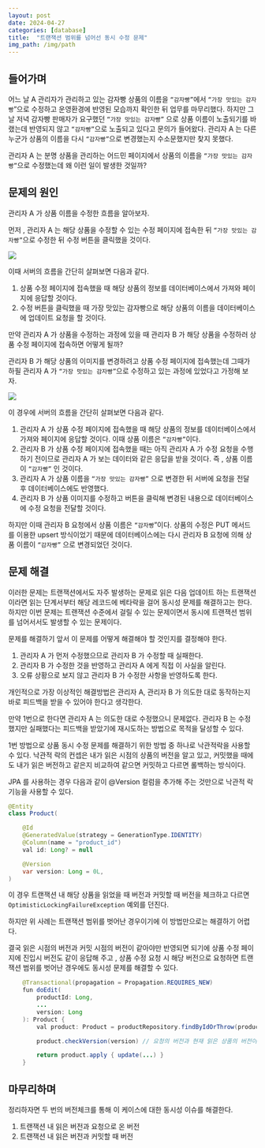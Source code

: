 ```yaml
---
layout: post
date: 2024-04-27
categories: [database]
title:  "트랜잭션 범위를 넘어선 동시 수정 문제"
img_path: /img/path
---
```


## 들어가며

어느 날 A 관리자가 관리하고 있는 감자빵 상품의 이름을 `“감자빵”`에서 `“가장 맛있는 감자빵`”으로 수정하고 운영환경에 반영된 모습까지 확인한 뒤 업무를 마무리했다. 하지만 그날 저녁 감자빵 판매자가 요구했던 `“가장 맛있는 감자빵”` 으로 상품 이름이 노출되기를 바랬는데 반영되지 않고 `“감자빵”`으로 노출되고 있다고 문의가 들어왔다. 관리자 A 는 다른 누군가 상품의 이름을 다시 `“감자빵”`으로 변경했는지 수소문했지만 찾지 못했다.

관리자 A 는 분명 상품을 관리하는 어드민 페이지에서 상품의 이름을 `“가장 맛있는 감자빵”`으로 수정했는데 왜 이런 일이 발생한 것일까?

## 문제의 원인

관리자 A 가 상품 이름을 수정한 흐름을 알아보자. 

먼저 , 관리자 A 는 해당 상품을 수정할 수 있는 수정 페이지에 접속한 뒤 `“가장 맛있는 감자빵”`으로 수정한 뒤 수정 버튼을 클릭했을 것이다.

![](/tx/1.drawio.png)

이때 서버의 흐름을 간단히 살펴보면 다음과 같다.

1. 상품 수정 페이지에 접속했을 때 해당 상품의 정보를 데이터베이스에서 가져와 페이지에 응답할 것이다.
2. 수정 버튼을 클릭했을 때 가장 맛있는 감자빵으로 해당 상품의 이름을 데이터베이스에 업데이트 요청을 할 것이다.

만약 관리자 A 가 상품을 수정하는 과정에 있을 때 관리자 B 가 해당 상품을 수정하러 상품 수정 페이지에 접속하면 어떻게 될까?

관리자 B 가 해당 상품의 이미지를 변경하려고 상품 수정 페이지에 접속했는데 그때가 하필 관리자 A 가 `“가장 맛있는 감자빵”`으로 수정하고 있는 과정에 있었다고 가정해 보자.

![](/tx/2.drawio.png)

이 경우에 서버의 흐름을 간단히 살펴보면 다음과 같다.

1. 관리자 A 가 상품 수정 페이지에 접속했을 때 해당 상품의 정보를 데이터베이스에서 가져와 페이지에 응답할 것이다. 이때 상품 이름은 `“감자빵”`이다. 
2. 관리자 B 가 상품 수정 페이지에 접속했을 때는 아직 관리자 A 가 수정 요청을 수행하기 전이므로 관리자 A 가 보는 데이터와 같은 응답을 받을 것이다. 즉 , 상품 이름이 `“감자빵”` 인 것이다.
3. 관리자 A 가 상품 이름을 `“가장 맛있는 감자빵”` 으로 변경한 뒤 서버에 요청을 전달 후 데이터베이스에도 반영했다.
4. 관리자 B 가 상품 이미지를 수정하고 버튼을 클릭해 변경된 내용으로 데이터베이스에 수정 요청을 전달할 것이다.

하지만 이때 관리자 B 요청에서 상품 이름은 `“감자빵`”이다.  상품의 수정은 PUT 메서드를 이용한 upsert 방식이었기 때문에 데이터베이스에는 다시 관리자 B 요청에 의해 상품 이름이 `“감자빵”` 으로 변경되었던 것이다.

## 문제 해결

이러한 문제는 트랜잭션에서도 자주 발생하는 문제로 읽은 다음 업데이트 하는 트랜잭션이라면 읽는 단계서부터 해당 레코드에 베타락을 걸어 동시성 문제를 해결하고는 한다. 하지만 이번 문제는 트랜잭션 수준에서 걸릴 수 있는 문제이면서 동시에 트랜잭션 범위를 넘어서서도 발생할 수 있는 문제이다.

문제를 해결하기 앞서 이 문제를 어떻게 해결해야 할 것인지를 결정해야 한다.

1. 관리자 A 가 먼저 수정했으므로 관리자 B 가 수정할 때 실패한다.
2. 관리자 B 가 수정한 것을 반영하고 관리자 A 에게 직접 이 사실을 알린다.
3. 오류 상황으로 보지 않고 관리자 B 가 수정한 사항을 반영하도록 한다.

개인적으로 가장 이상적인 해결방법은  관리자 A, 관리자 B 가 의도한 대로 동작하는지 바로 피드백을 받을 수 있어야 한다고 생각한다.

만약 1번으로 한다면 관리자 A 는 의도한 대로 수정했으니 문제없다. 관리자 B 는 수정했지만 실패했다는 피드백을 받았기에 재시도하는 방법으로 목적을 달성할 수 있다. 

1번 방법으로 상품 동시 수정 문제를 해결하기 위한 방법 중 하나로 낙관적락을 사용할 수 있다. 낙관적 락의 컨셉은 내가 읽은 시점의 상품의 버전을 알고 있고, 커밋했을 때에도 내가 읽은 버전하고 같은지 비교하여 같으면 커밋하고 다르면 롤백하는 방식이다.

JPA 를 사용하는 경우 다음과 같이 @Version 컬럼을 추가해 주는 것만으로 낙관적 락 기능을 사용할 수 있다.

```java
@Entity
class Product(

    @Id
    @GeneratedValue(strategy = GenerationType.IDENTITY)
    @Column(name = "product_id")
    val id: Long? = null

    @Version
    var version: Long = 0L,
)
```

이 경우 트랜잭션 내 해당 상품을 읽었을 때 버전과 커밋할 때 버전을 체크하고 다르면  `OptimisticLockingFailureException` 예외를 던진다.

하지만 위 사례는 트랜잭션 범위를 벗어난 경우이기에 이 방법만으로는 해결하기 어렵다.

결국 읽은 시점의 버전과 커밋 시점의 버전이 같아야만 반영되면 되기에 상품 수정 페이지에 진입시 버전도 같이 응답해 주고 , 상품 수정 요청 시 해당 버전으로 요청하면 트랜잭션 범위를 벗어난 경우에도 동시성 문제를 해결할 수 있다.

```java
    @Transactional(propagation = Propagation.REQUIRES_NEW)
    fun doEdit(
        productId: Long,
        ...
        version: Long
    ): Product {
        val product: Product = productRepository.findByIdOrThrow(productId)

        product.checkVersion(version) // 요청의 버전과 현재 읽은 상품의 버전이 같은지 확인한다.

        return product.apply { update(...) }
    }
```

## 마무리하며

정리하자면 두 번의 버전체크를 통해 이 케이스에 대한 동시성 이슈를 해결한다.

1. 트랜잭션 내 읽은 버전과 요청으로 온 버전
2. 트랜잭션 내 읽은 버전과 커밋할 때 버전